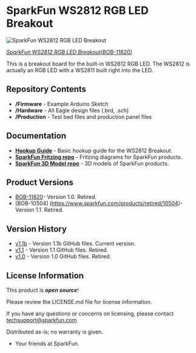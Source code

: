 SparkFun WS2812 RGB LED Breakout
========================

![SparkFun WS2812 RGB LED Breakout](https://dlnmh9ip6v2uc.cloudfront.net/images/products/1/1/8/2/0/11820-01a_medium.jpg)  

[*SparkFun WS2812 RGB LED Breakout(BOB-11820)*](https://www.sparkfun.com/products/11820)

This is a breakout board for the built-in WS2812 RGB LED. 
The WS2812 is actually an RGB LED with a WS2811 built right into the LED. 

Repository Contents
-------------------

* **/Firmware** - Example Arduino Sketch
* **/Hardware** - All Eagle design files (.brd, .sch)
* **/Production** - Test bed files and production panel files


Documentation
--------------
* **[Hookup Guide](https://learn.sparkfun.com/tutorials/ws2812-breakout-hookup-guide)** - Basic hookup guide for the WS2812 Breakout.
* **[SparkFun Fritzing repo](https://github.com/sparkfun/Fritzing_Parts)** - Fritzing diagrams for SparkFun products.
* **[SparkFun 3D Model repo](https://github.com/sparkfun/3D_Models)** - 3D models of SparkFun products. 

Product Versions
----------------
* [BOB-11820](https://www.sparkfun.com/products/retired/11820)- Version 1.0. Retired.
* [BOB-10504] (https://www.sparkfun.com/products/retired/10504)- Version 1.1. Retired. 

Version History
---------------
* [v1.1b](https://github.com/sparkfun/WS2812_Breakout/tree/V_1.1b) - Version 1.1b GitHub files. Current version. 
* [v1.1](https://github.com/sparkfun/WS2812_Breakout/tree/V_1.1) - Version 1.1 GitHub files. Retired. 
* [v1.0](https://github.com/sparkfun/WS2812_Breakout/tree/V_1.0) - Version 1.0 GitHub files. Retired. 

License Information
-------------------

This product is _**open source**_! 

Please review the LICENSE.md file for license information. 

If you have any questions or concerns on licensing, please contact techsupport@sparkfun.com.

Distributed as-is; no warranty is given.

- Your friends at SparkFun.